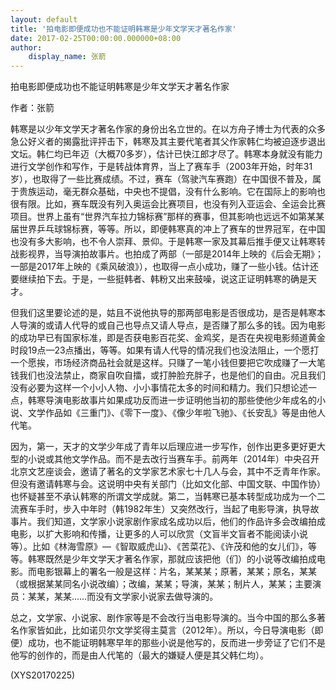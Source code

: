 ```yaml
---
layout: default
title: '拍电影即便成功也不能证明韩寒是少年文学天才著名作家'
date: 2017-02-25T00:00:00.000000+08:00
author:
    display_name: 张箭
---
```


拍电影即便成功也不能证明韩寒是少年文学天才著名作家

作者：张箭

韩寒是以少年文学天才著名作家的身份出名立世的。在以方舟子博士为代表的众多急公好义者的揭露批评抨击下，韩寒及其主要代笔者其父作家韩仁均被迫逐步退出文坛。韩仁均已年迈（大概70多岁），估计已快江郎才尽了。韩寒本身就没有能力进行文学创作和写作，于是转战体育界，当上了赛车手（2003年开始，时年31岁），也取得了一些比赛成绩。不过，赛车（驾驶汽车赛跑）在中国很不普及，属于贵族运动，毫无群众基础，中央也不提倡，没有什么影响。它在国际上的影响也很有限。比如，赛车既没有列入奥运会比赛项目，也没有列入亚运会、全运会比赛项目。世界上虽有“世界汽车拉力锦标赛”那样的赛事，但其影响也远远不如第某某届世界乒乓球锦标赛，等等。所以，即便韩寒真的冲上了赛车的世界冠军，在中国也没有多大影响，也不令人崇拜、景仰。于是韩寒一家及其幕后推手便又让韩寒转战影视界，当导演拍故事片。也拍成了两部（一部是2014年上映的《后会无期》；一部是2017年上映的《乘风破浪》），也取得一点小成功，赚了一些小钱。估计还要继续拍下去。于是，一些挺韩者、韩粉又出来鼓噪，说这正证明韩寒的确是天才。

但我们这里要论述的是，姑且不说他执导的那两部电影是否很成功，是否是韩寒本人导演的或请人代导的或自己也导点又请人导点，是否赚了那么多的钱。因为电影的成功早已有国家标准，即是否获电影百花奖、金鸡奖，是否在央视电影频道黄金时段19点—23点播出，等等。如果有请人代导的情况我们也没法阻止，一个愿打一个愿挨，市场经济商品社会就是这样。只赚了一笔小钱但要把它吹成赚了一大笔钱我们也没法禁止，商家自吹自擂，或打肿脸充胖子，也是他们的自由。况且我们没有必要为这样一个小小人物、小小事情花太多的时间和精力。我们只想论述一点，韩寒导演电影故事片如果成功反而进一步证明他当初的那些使他少年成名的小说、文学作品如《三重门》、《零下一度》、《像少年啦飞驰》、《长安乱》等是由他人代笔。

因为，第一，天才的文学少年成了青年以后理应进一步写作，创作出更多更好更大型的小说或其他文学作品。而不是去改行当赛车手。前两年（2014年）中央召开北京文艺座谈会，邀请了著名的文学家艺术家七十几人与会，其中不乏青年作家。但没有邀请韩寒与会。这说明中央有关部门（比如文化部、中国文联、中国作协）也怀疑甚至不承认韩寒的所谓文学成就。第二，当韩寒已基本转型成功成为一个二流赛车手时，步入中年时（韩1982年生）又突然改行，当起了电影导演，执导故事片。我们知道，文学家小说家剧作家成名成功以后，他们的作品许多会改编拍成电影，以扩大影响和传播，让更多的人可以欣赏（文盲半文盲者不能阅读小说等）。比如《林海雪原》—《智取威虎山》、《苦菜花》、《许茂和他的女儿们》，等等。韩寒既然是少年文学天才著名作家，那就应该把他（们）的小说等改编拍成电影。而电影银幕上的署名一般是这样：片名，某某某；原著，某某；原名，某某（或根据某某同名小说改编）；改编，某某；导演，某某；制片人，某某；主要演员：某某，某某……而没有文学家小说家去做导演的。

总之，文学家、小说家、剧作家等是不会改行当电影导演的。当今中国的那么多著名作家皆如此，比如诺贝尔文学奖得主莫言（2012年）。所以，今日导演电影（即便）成功，也不能证明韩寒早年的那些小说是他写的，反而进一步旁证了它们不是他写的创作的，而是由人代笔的（最大的嫌疑人便是其父韩仁均）。

(XYS20170225)

